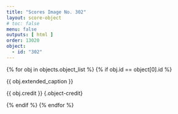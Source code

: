 ```yaml
---
title: "Scores Image No. 302"
layout: score-object
# toc: false
menu: false
outputs: [ html ]
order: 13020
object:
  - id: "302"
---
```


{% for obj in objects.object_list %}
{% if obj.id == object[0].id %}

{{ obj.extended_caption }}

{{ obj.credit }} {.object-credit}

{% endif %}
{% endfor %}

